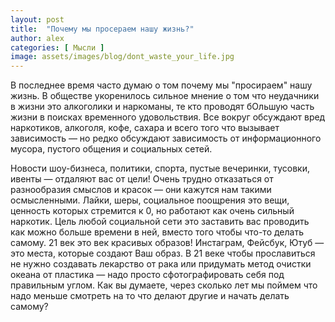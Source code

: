 ```yaml
---
layout: post
title:  "Почему мы просераем нашу жизнь?"
author: alex
categories: [ Мысли ]
image: assets/images/blog/dont_waste_your_life.jpg
---
```


В последнее время часто думаю о том почему мы "просираем" нашу жизнь. В обществе укоренилось сильное мнение о том что неудачники в жизни это алкоголики и наркоманы, те кто проводят бОльшую часть жизни в поисках временного удовольствия. Все вокруг обсуждают вред наркотиков, алкоголя, кофе, сахара и всего того что вызывает зависимость — но редко обсуждают зависимость от информационного мусора, пустого общения и социальных сетей.

Новости шоу-бизнеса, политики, спорта, пустые вечеринки, тусовки, ивенты — отдаляют вас от цели! Очень трудно отказаться от разнообразия смыслов и красок — они кажутся нам такими осмысленными. Лайки, шеры, социальное поощрения это вещи, ценность которых стремится к 0, но работают как очень сильный наркотик. Цель любой социальной сети это заставить вас проводить как можно больше времени в ней, вместо того чтобы что-то делать самому. 21 век это век красивых образов! Инстаграм, Фейсбук, Ютуб — это места, которые создают Ваш образ. В 21 веке чтобы прославиться не нужно создавать лекарство от рака или придумать метод очистки океана от пластика — надо просто сфотографировать себя под правильным углом. Как вы думаете, через сколько лет мы поймем что надо меньше смотреть на то что делают другие и начать делать самому?
